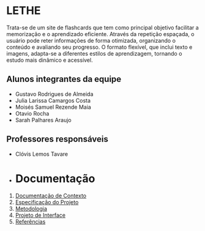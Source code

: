 # LETHE

Trata-se de um site de flashcards que tem como principal objetivo facilitar a memorização e o aprendizado eficiente. Através da repetição espaçada, o usuário pode reter informações de forma otimizada, organizando o conteúdo e avaliando seu progresso. O formato flexível, que inclui texto e imagens, adapta-se a diferentes estilos de aprendizagem, tornando o estudo mais dinâmico e acessível.

## Alunos integrantes da equipe

* Gustavo Rodrigues de Almeida
* Julia Larissa Camargos Costa
* Moisés Samuel Rezende Maia
* Otavio Rocha
* Sarah Palhares Araujo

## Professores responsáveis

* Clóvis Lemos Tavare

* # Documentação

<ol>
<li><a href="docs/Documentação de contexto.md"> Documentação de Contexto</a></li>
<li><a href="docs/Especificação do Projeto.md"> Especificação do Projeto</a></li>
<li><a href="docs/Metodologia.md"> Metodologia</a></li>
<li><a href="docs/Projeto de Interface.md"> Projeto de Interface</a></li>
<li><a href="docs/referencias.md"> Referências</a></li>
</ol>
